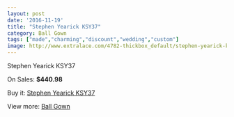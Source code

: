```yaml
---
layout: post
date: '2016-11-19'
title: "Stephen Yearick KSY37"
category: Ball Gown
tags: ["made","charming","discount","wedding","custom"]
image: http://www.extralace.com/4782-thickbox_default/stephen-yearick-ksy37.jpg
---
```

Stephen Yearick KSY37

On Sales: **$440.98**
<a href="https://www.extralace.com/ball-gown/2265-stephen-yearick-ksy37.html"><amp-img layout="responsive" width="600" height="600" src="//www.extralace.com/4782-thickbox_default/stephen-yearick-ksy37.jpg" alt="Stephen Yearick KSY37 0" /></a>
<a href="https://www.extralace.com/ball-gown/2265-stephen-yearick-ksy37.html"><amp-img layout="responsive" width="600" height="600" src="//www.extralace.com/4783-thickbox_default/stephen-yearick-ksy37.jpg" alt="Stephen Yearick KSY37 1" /></a>

Buy it: [Stephen Yearick KSY37](https://www.extralace.com/ball-gown/2265-stephen-yearick-ksy37.html "Stephen Yearick KSY37")

View more: [Ball Gown](https://www.extralace.com/3-ball-gown "Ball Gown")